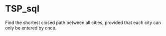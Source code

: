 # TSP_sql
Find the shortest closed path between all cities, provided that each city can only be entered by once.
